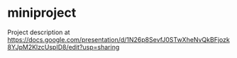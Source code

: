 # miniproject
Project description at https://docs.google.com/presentation/d/1N26p8SevfJ0STwXheNvQkBFjozk8YJpM2KlzcUspID8/edit?usp=sharing
